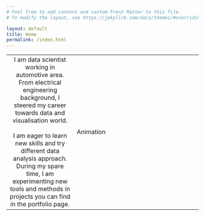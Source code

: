 ```yaml
---
# Feel free to add content and custom Front Matter to this file.
# To modify the layout, see https://jekyllrb.com/docs/themes/#overriding-theme-defaults

layout: default
title: Home
permalink: /index.html
---
```


<table>
	<colgroup>
       <col span="1" style="width: 35%;">
       <col span="1" style="width: 65%;">
    </colgroup>
	<tr>
		<td align="center">
			<div class="content">I am data scientist working in automotive area. From electrical engineering background, 
								 I steered my career towards data and visualisation world.<br><br>I am eager to learn new skills 
								 and try different data analysis approach. During my spare time, I am experimenting new 
								 tools and methods in projects you can find in the portfolio page.
			</div>
		</td>
		<td>
			<div class="content">Animation</div>		
		</td>
	</tr>
</table>